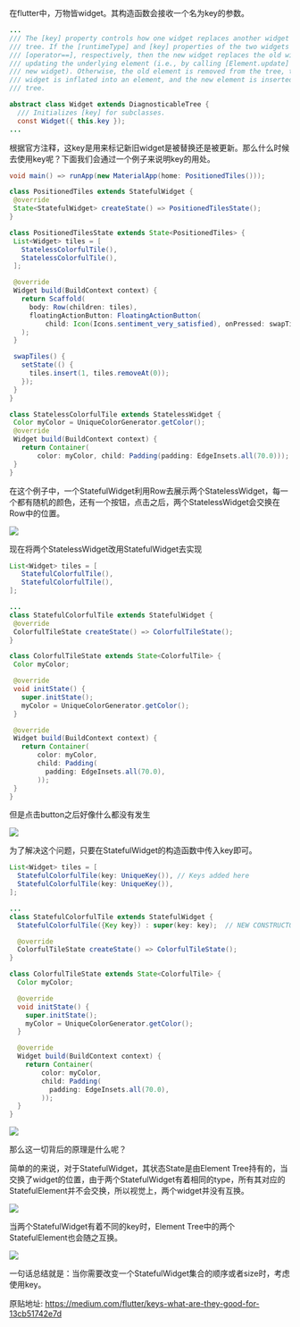 在flutter中，万物皆widget。其构造函数会接收一个名为key的参数。

```java
...
/// The [key] property controls how one widget replaces another widget in the
/// tree. If the [runtimeType] and [key] properties of the two widgets are
/// [operator==], respectively, then the new widget replaces the old widget by
/// updating the underlying element (i.e., by calling [Element.update] with the
/// new widget). Otherwise, the old element is removed from the tree, the new
/// widget is inflated into an element, and the new element is inserted into the
/// tree.

abstract class Widget extends DiagnosticableTree {
  /// Initializes [key] for subclasses.
  const Widget({ this.key });
...
```

根据官方注释，这key是用来标记新旧widget是被替换还是被更新。那么什么时候去使用key呢？下面我们会通过一个例子来说明key的用处。

``` java
void main() => runApp(new MaterialApp(home: PositionedTiles()));

class PositionedTiles extends StatefulWidget {
 @override
 State<StatefulWidget> createState() => PositionedTilesState();
}

class PositionedTilesState extends State<PositionedTiles> {
 List<Widget> tiles = [
   StatelessColorfulTile(),
   StatelessColorfulTile(),
 ];

 @override
 Widget build(BuildContext context) {
   return Scaffold(
     body: Row(children: tiles),
     floatingActionButton: FloatingActionButton(
         child: Icon(Icons.sentiment_very_satisfied), onPressed: swapTiles),
   );
 }

 swapTiles() {
   setState(() {
     tiles.insert(1, tiles.removeAt(0));
   });
 }
}

class StatelessColorfulTile extends StatelessWidget {
 Color myColor = UniqueColorGenerator.getColor();
 @override
 Widget build(BuildContext context) {
   return Container(
       color: myColor, child: Padding(padding: EdgeInsets.all(70.0)));
 }
}

```

在这个例子中，一个StatefulWidget利用Row去展示两个StatelessWidget，每一个都有随机的颜色，还有一个按钮，点击之后，两个StatelessWidget会交换在Row中的位置。

![](https://miro.medium.com/max/400/1*edgczyvaQRgGRy8yhht0QQ.gif)

现在将两个StatelessWidget改用StatefulWidget去实现

``` java
List<Widget> tiles = [
   StatefulColorfulTile(),
   StatefulColorfulTile(),
];

...
class StatefulColorfulTile extends StatefulWidget {
 @override
 ColorfulTileState createState() => ColorfulTileState();
}

class ColorfulTileState extends State<ColorfulTile> {
 Color myColor;

 @override
 void initState() {
   super.initState();
   myColor = UniqueColorGenerator.getColor();
 }

 @override
 Widget build(BuildContext context) {
   return Container(
       color: myColor,
       child: Padding(
         padding: EdgeInsets.all(70.0),
       ));
 }
}
```

但是点击button之后好像什么都没有发生

![](https://miro.medium.com/max/400/1*T7TBQx9DhaQ16gbX68XxVw.gif)

为了解决这个问题，只要在StatefulWidget的构造函数中传入key即可。

``` java
List<Widget> tiles = [
  StatefulColorfulTile(key: UniqueKey()), // Keys added here
  StatefulColorfulTile(key: UniqueKey()),
];

...
class StatefulColorfulTile extends StatefulWidget {
  StatefulColorfulTile({Key key}) : super(key: key);  // NEW CONSTRUCTOR

  @override
  ColorfulTileState createState() => ColorfulTileState();
}

class ColorfulTileState extends State<ColorfulTile> {
  Color myColor;

  @override
  void initState() {
    super.initState();
    myColor = UniqueColorGenerator.getColor();
  }

  @override
  Widget build(BuildContext context) {
    return Container(
        color: myColor,
        child: Padding(
          padding: EdgeInsets.all(70.0),
        ));
  }
}

```

![](https://miro.medium.com/max/400/1*3XbdhaQ9_lPfILdViiipeQ.gif)

那么这一切背后的原理是什么呢？

简单的的来说，对于StatefulWidget，其状态State是由Element Tree持有的，当交换了widget的位置，由于两个StatefulWidget有着相同的type，所有其对应的StatefulElement并不会交换，所以视觉上，两个widget并没有互换。

![](https://miro.medium.com/max/750/1*7n-u4yexzRZDEtNvbrsG1g.gif)

当两个StatefulWidget有着不同的key时，Element Tree中的两个StatefulElement也会随之互换。

![](https://miro.medium.com/max/750/1*AcBxC8IF_irZpFARt-Nqyw.gif)

一句话总结就是：当你需要改变一个StatefulWidget集合的顺序或者size时，考虑使用key。

原贴地址: https://medium.com/flutter/keys-what-are-they-good-for-13cb51742e7d
